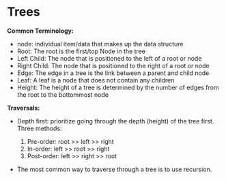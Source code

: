 # Trees

**Common Terminology:**  
- node: individual item/data that makes up the data structure
- Root: The root is the first/top Node in the tree
- Left Child: The node that is positioned to the left of a root or node
- Right Child: The node that is positioned to the right of a root or node
- Edge: The edge in a tree is the link between a parent and child node
- Leaf: A leaf is a node that does not contain any children
- Height: The height of a tree is determined by the number of edges from the root to the bottommost node  

**Traversals:**  
- Depth first:  prioritize going through the depth (height) of the tree first. Three methods:
  1. Pre-order: root >> left >> right
  2. In-order: left >> root >> right
  3. Post-order: left >> right >> root

- The most common way to traverse through a tree is to use recursion.

